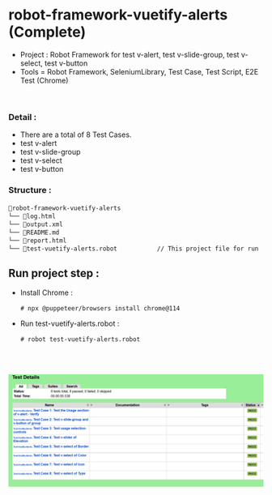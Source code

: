 # robot-framework-vuetify-alerts (Complete)
- Project : Robot Framework for test v-alert, test v-slide-group, test v-select, test v-button
- Tools = Robot Framework, SeleniumLibrary, Test Case, Test Script, E2E Test (Chrome)
</br>

### Detail : 
- There are a total of 8 Test Cases.
- test v-alert
- test v-slide-group
- test v-select
- test v-button

### Structure :
```
📁robot-framework-vuetify-alerts
└── 📄log.html
└── 📄output.xml
└── 📄README.md
└── 📄report.html
└── 📄test-vuetify-alerts.robot           // This project file for run
```

## Run project step : 
- Install Chrome :
    ```
    # npx @puppeteer/browsers install chrome@114
    ```
- Run test-vuetify-alerts.robot :
    ```
    # robot test-vuetify-alerts.robot
    ```


 </br></br>

<img src="./img/robot-framework-2023-10-03 031938.png" width="800" hight="400"/>